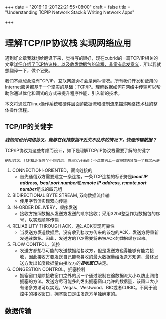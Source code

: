 +++
date = "2016-10-20T22:21:55+08:00"
draft = false
title = "Understanding TCPIP Network Stack & Writing Network Apps"

+++

理解TCP/IP协议栈 实现网络应用
===================================

遇到好文章我就想给翻译下来，觉得写的很好，现在cubrid的一篇TCP/IP相关的文章[详细介绍了TCP协议栈，以及收发数据包的流程，非常有启发意义](http://www.cubrid.org/blog/dev-platform/understanding-tcp-ip-network-stack/)，所以我就想翻译一下，做个记录。

我们不能想象没有TCP/IP，互联网服务将会是何种情况。所有我们开发和使用的Internet服务都基于一个坚实的基础：TCP/IP。理解数据如何在网络中传输可以帮助你通过优化和调试的方式来提升程序性能，引入新的技术。

本文将通过在linux操作系统和硬件层面的数据流和控制流来描述网络技术栈的整体操作流程。

TCP/IP的关键字
-----------------------

***我如何设计网络协议，能够在保持数据不丢失不乱序的情况下，快速传输数据？***

TCP/IP协议为这些考虑而设计，如下是理解TCP/IP协议栈需要了解的关键字

	确切的说，TCP和IP是两个不同的层，理应分开描述；不过惯例上一直将他俩合成一个概念来讲

1. CONNECTIONI-ORIENTED，面向连接的
	* 首先通信双方需要建立一条连接，一条TCP连接的标识符是***local IP address, local port number***和***remote IP address, remote port number***组成的四元组
2. BIDIRECTIONAL BYTE STREAM, 双向数据流传输
	* 使用字节流实现双向传输
3. IN-ORDER DELIVERY，顺序发送
	* 接收方按照数据从发送方发送的顺序接收；采用32bit整型作为数据包的序号，以实现顺序传输
4. RELIABILITY THROUGH ACK，通过ACK实现可靠性
	* 当发送方发送数据后，没有收到接收方传来的该包的ACK，发送方将重新发送该数据。因此，发送方的TCP需要将未被ACK的数据缓存起来。
5. FLOW CONTROL，流控
	* 发送方都想尽可能的发送数据给接收方，但是发送方也得能够有能力接收，因此接收方要发送自己能够接收的最大数据量给发送方知道，最终发送方发出长度数据量由接收方的***接收窗口***决定。
6. CONGESTION CONTROL，拥塞控制
	* 拥塞窗口是除接收窗口之外的另一个通过限制在途数据流大小以防止网络拥塞的方法。发送方尽可能多的发出拥塞窗口允许的数据量，该窗口大小有诸多方法可以实现，Vegas、Westwood、BIC或者CUBIC。不同于流控中的接收窗口，拥塞窗口是由发送方单独确定的。


数据传输
------------------------





